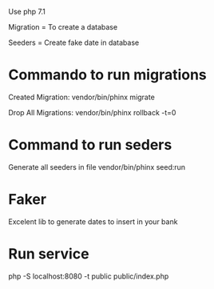 Use php 7.1

Migration = To create a database

Seeders = Create fake date in database

# Commando to run migrations

Created Migration:
vendor/bin/phinx migrate

Drop All Migrations: 
vendor/bin/phinx rollback -t=0

# Command to run seders
Generate all seeders in file
vendor/bin/phinx seed:run

# Faker
Excelent lib to generate dates to insert in your bank 

# Run service
php -S localhost:8080 -t public public/index.php
